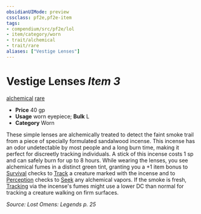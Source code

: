 ```yaml
---
obsidianUIMode: preview
cssclass: pf2e,pf2e-item
tags:
- compendium/src/pf2e/lol
- item/category/worn
- trait/alchemical
- trait/rare
aliases: ["Vestige Lenses"]
---
```

# Vestige Lenses *Item 3*  
[alchemical](/rules/traits/alchemical.md)  [rare](/rules/traits/rare.md)  

- **Price** 40 gp
- **Usage** worn eyepiece; **Bulk** L
- **Category** Worn

These simple lenses are alchemically treated to detect the faint smoke trail from a piece of specially formulated sandalwood incense. This incense has an odor undetectable by most people and a long burn time, making it perfect for discreetly tracking individuals. A stick of this incense costs 1 sp and can safely burn for up to 8 hours. While wearing the lenses, you see alchemical fumes in a distinct green tint, granting you a +1 item bonus to [Survival](/compendium/skills.md#Survival) checks to [Track](/rules/actions/track.md) a creature marked with the incense and to [Perception](/compendium/skills.md#Perception) checks to [Seek](/rules/actions/seek.md) any alchemical vapors. If the smoke is fresh, [Tracking](/rules/actions/track.md) via the incense's fumes might use a lower DC than normal for tracking a creature walking on firm surfaces.

*Source: Lost Omens: Legends p. 25*
